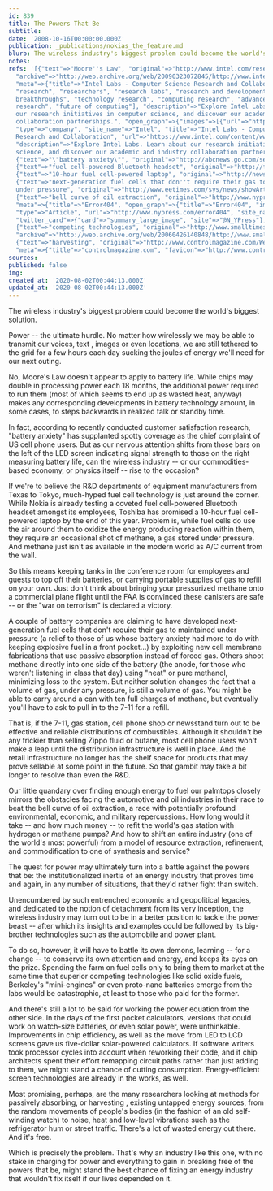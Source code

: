 ```yaml
---
id: 839
title: The Powers That Be
subtitle: 
date: '2008-10-16T00:00:00.000Z'
publication: _publications/nokias_the_feature.md
blurb: The wireless industry's biggest problem could become the world's biggest solution.
notes: 
refs: '[{"text"=>"Moore''s Law", "original"=>"http://www.intel.com/research/silicon/mooreslaw.htm",
  "archive"=>"http://web.archive.org/web/20090323072845/http://www.intel.com:80/research/silicon/mooreslaw.htm",
  "meta"=>{"title"=>"Intel Labs - Computer Science Research and Collaboration", "keywords"=>["labs",
  "research", "researchers", "research labs", "research and development", "technological
  breakthroughs", "technology research", "computing research", "advanced computer
  research", "future of computing"], "description"=>"Explore Intel Labs. Learn about
  our research initiatives in computer science, and discover our academic and industry
  collaboration partnerships.", "open_graph"=>{"images"=>[{"url"=>"https://www.intel.com/apps/settings/wcm/designs/intel/us/en/images/resources/printlogo.png"}],
  "type"=>"company", "site_name"=>"Intel", "title"=>"Intel Labs - Computer Science
  Research and Collaboration", "url"=>"https://www.intel.com/content/www/us/en/research/overview.html",
  "description"=>"Explore Intel Labs. Learn about our research initiatives in computer
  science, and discover our academic and industry collaboration partnerships."}, "favicon"=>"http://www.intel.com/etc.clientlibs/settings/wcm/designs/ver/6.8.1333/intel/default/resources/favicon.ico"}},
  {"text"=>"\"battery anxiety\"", "original"=>"http://abcnews.go.com/sections/tech/TechTV/innovations01_2.html"},
  {"text"=>"fuel cell-powered Bluetooth headset", "original"=>"http://finance.myway.com/jsp/nw/nwdt_ge.jsp?news_id=dji-00030720040615&feed=dji&date=20040615"},
  {"text"=>"10-hour fuel cell-powered laptop", "original"=>"http://news.bbc.co.uk/2/hi/technology/3837585.stm"},
  {"text"=>"next-generation fuel cells that don''t require their gas to maintained
  under pressure", "original"=>"http://www.eetimes.com/sys/news/showArticle.jhtml?articleId=22100806"},
  {"text"=>"bell curve of oil extraction", "original"=>"http://www.nypress.com/17/22/feature/AaronNaparstek.cfm",
  "meta"=>{"title"=>"Error404", "open_graph"=>{"title"=>"Error404", "images"=>[{"url"=>"http://www.nypress.com/news-portlet/img/ogimage_default.jpg"}],
  "type"=>"Article", "url"=>"http://www.nypress.com/error404", "site_name"=>"www.nypress.com"},
  "twitter_card"=>{"card"=>"summary_large_image", "site"=>"@N_YPress"}, "favicon"=>"http://www.nypress.com/base-portlet/webrsrc/ctxvar/f7b4629b-4a0c-4f58-ade7-0d8300181f41.jpeg"}},
  {"text"=>"competing technologies", "original"=>"http://www.smalltimes.com/document_display.cfm?document_id=3730",
  "archive"=>"http://web.archive.org/web/20060426140848/http://www.smalltimes.com:80/document_display.cfm?document_id=3730"},
  {"text"=>"harvesting", "original"=>"http://www.controlmagazine.com/Web_First/CT.nsf/ArticleID/SKUN-5Y3K5R/",
  "meta"=>{"title"=>"controlmagazine.com", "favicon"=>"http://www.controlmagazine.com/favicon.ico"}}]'
sources: 
published: false
img: 
created_at: '2020-08-02T00:44:13.000Z'
updated_at: '2020-08-02T00:44:13.000Z'
---
```

The wireless industry's biggest problem could become the world's biggest solution.

  
Power -- the ultimate hurdle. No matter how wirelessly we may be able to transmit our voices, text , images or even locations, we are still tethered to the grid for a few hours each day sucking the joules of energy we'll need for our next outing.

No, Moore's Law doesn't appear to apply to battery life. While chips may double in processing power each 18 months, the additional power required to run them (most of which seems to end up as wasted heat, anyway) makes any corresponding developments in battery technology amount, in some cases, to steps backwards in realized talk or standby time.

In fact, according to recently conducted customer satisfaction research, "battery anxiety" has supplanted spotty coverage as the chief complaint of US cell phone users. But as our nervous attention shifts from those bars on the left of the LED screen indicating signal strength to those on the right measuring battery life, can the wireless industry -- or our commodities-based economy, or physics itself -- rise to the occasion?

If we're to believe the R&D departments of equipment manufacturers from Texas to Tokyo, much-hyped fuel cell technology is just around the corner. While Nokia is already testing a coveted fuel cell-powered Bluetooth headset amongst its employees, Toshiba has promised a 10-hour fuel cell-powered laptop by the end of this year. Problem is, while fuel cells do use the air around them to oxidize the energy producing reaction within them, they require an occasional shot of methane, a gas stored under pressure. And methane just isn't as available in the modern world as A/C current from the wall.

So this means keeping tanks in the conference room for employees and guests to top off their batteries, or carrying portable supplies of gas to refill on your own. Just don't think about bringing your pressurized methane onto a commercial plane flight until the FAA is convinced these canisters are safe -- or the "war on terrorism" is declared a victory.

A couple of battery companies are claiming to have developed next-generation fuel cells that don't require their gas to maintained under pressure (a relief to those of us whose battery anxiety had more to do with keeping explosive fuel in a front pocket...) by exploiting new cell membrane fabrications that use passive absorption instead of forced gas. Others shoot methane directly into one side of the battery (the anode, for those who weren't listening in class that day) using "neat" or pure methanol, minimizing loss to the system. But neither solution changes the fact that a volume of gas, under any pressure, is still a volume of gas. You might be able to carry around a can with ten full charges of methane, but eventually you'll have to ask to pull in to the 7-11 for a refill.

That is, if the 7-11, gas station, cell phone shop or newsstand turn out to be effective and reliable distributions of combustibles. Although it shouldn't be any trickier than selling Zippo fluid or butane, most cell phone users won't make a leap until the distribution infrastructure is well in place. And the retail infrastructure no longer has the shelf space for products that may prove sellable at some point in the future. So that gambit may take a bit longer to resolve than even the R&D.

Our little quandary over finding enough energy to fuel our palmtops closely mirrors the obstacles facing the automotive and oil industries in their race to beat the bell curve of oil extraction, a race with potentially profound environmental, economic, and military repercussions. How long would it take -- and how much money -- to refit the world's gas station with hydrogen or methane pumps? And how to shift an entire industry (one of the world's most powerful) from a model of resource extraction, refinement, and commodification to one of synthesis and service?

The quest for power may ultimately turn into a battle against the powers that be: the institutionalized inertia of an energy industry that proves time and again, in any number of situations, that they'd rather fight than switch.

Unencumbered by such entrenched economic and geopolitical legacies, and dedicated to the notion of detachment from its very inception, the wireless industry may turn out to be in a better position to tackle the power beast -- after which its insights and examples could be followed by its big-brother technologies such as the automobile and power plant.

To do so, however, it will have to battle its own demons, learning -- for a change -- to conserve its own attention and energy, and keeps its eyes on the prize. Spending the farm on fuel cells only to bring them to market at the same time that superior competing technologies like solid oxide fuels, Berkeley's "mini-engines" or even proto-nano batteries emerge from the labs would be catastrophic, at least to those who paid for the former.

And there's still a lot to be said for working the power equation from the other side. In the days of the first pocket calculators, versions that could work on watch-size batteries, or even solar power, were unthinkable. Improvements in chip efficiency, as well as the move from LED to LCD screens gave us five-dollar solar-powered calculators. If software writers took processor cycles into account when reworking their code, and if chip architects spent their effort remapping circuit paths rather than just adding to them, we might stand a chance of cutting consumption. Energy-efficient screen technologies are already in the works, as well.

Most promising, perhaps, are the many researchers looking at methods for passively absorbing, or harvesting , existing untapped energy sources, from the random movements of people's bodies (in the fashion of an old self-winding watch) to noise, heat and low-level vibrations such as the refrigerator hum or street traffic. There's a lot of wasted energy out there. And it's free.

Which is precisely the problem. That's why an industry like this one, with no stake in charging for power and everything to gain in breaking free of the powers that be, might stand the best chance of fixing an energy industry that wouldn't fix itself if our lives depended on it.
